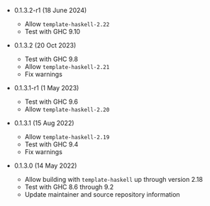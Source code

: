 * 0.1.3.2-r1 (18 June 2024)

    - Allow `template-haskell-2.22`
    - Test with GHC 9.10

* 0.1.3.2 (20 Oct 2023)

    - Test with GHC 9.8
    - Allow `template-haskell-2.21`
    - Fix warnings

* 0.1.3.1-r1 (1 May 2023)

    - Test with GHC 9.6
    - Allow `template-haskell-2.20`

* 0.1.3.1 (15 Aug 2022)

    - Allow `template-haskell-2.19`
    - Test with GHC 9.4
    - Fix warnings

* 0.1.3.0 (14 May 2022)

    - Allow building with `template-haskell` up through version 2.18
    - Test with GHC 8.6 through 9.2
    - Update maintainer and source repository information

